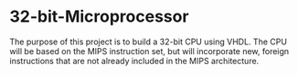 # 32-bit-Microprocessor
The purpose of this project is to build a 32-bit CPU using VHDL. The CPU will be based on the MIPS instruction set, but will incorporate new, foreign instructions that are not already included in the MIPS architecture.
